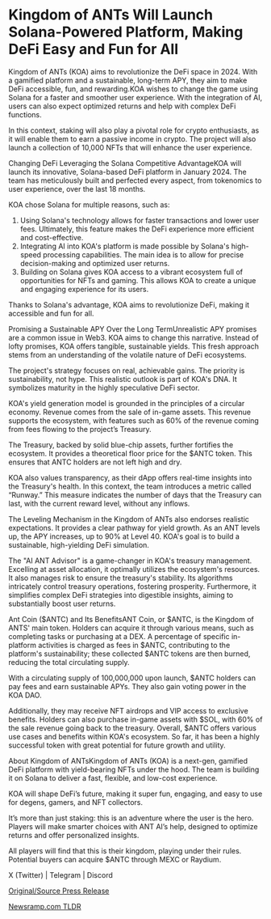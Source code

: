 # Kingdom of ANTs Will Launch Solana-Powered Platform, Making DeFi Easy and Fun for All

Kingdom of ANTs (KOA) aims to revolutionize the DeFi space in 2024. With a gamified platform and a sustainable, long-term APY, they aim to make DeFi accessible, fun, and rewarding.KOA wishes to change the game using Solana for a faster and smoother user experience. With the integration of AI, users can also expect optimized returns and help with complex DeFi functions.

In this context, staking will also play a pivotal role for crypto enthusiasts, as it will enable them to earn a passive income in crypto. The project will also launch a collection of 10,000 NFTs that will enhance the user experience.

Changing DeFi Leveraging the Solana Competitive AdvantageKOA will launch its innovative, Solana-based DeFi platform in January 2024. The team has meticulously built and perfected every aspect, from tokenomics to user experience, over the last 18 months.

KOA chose Solana for multiple reasons, such as:

1. Using Solana's technology allows for faster transactions and lower user fees. Ultimately, this feature makes the DeFi experience more efficient and cost-effective.
2. Integrating AI into KOA's platform is made possible by Solana's high-speed processing capabilities. The main idea is to allow for precise decision-making and optimized user returns.
3. Building on Solana gives KOA access to a vibrant ecosystem full of opportunities for NFTs and gaming. This allows KOA to create a unique and engaging experience for its users.

Thanks to Solana's advantage, KOA aims to revolutionize DeFi, making it accessible and fun for all.

Promising a Sustainable APY Over the Long TermUnrealistic APY promises are a common issue in Web3. KOA aims to change this narrative. Instead of lofty promises, KOA offers tangible, sustainable yields. This fresh approach stems from an understanding of the volatile nature of DeFi ecosystems.

The project's strategy focuses on real, achievable gains. The priority is sustainability, not hype. This realistic outlook is part of KOA's DNA. It symbolizes maturity in the highly speculative DeFi sector.

KOA's yield generation model is grounded in the principles of a circular economy. Revenue comes from the sale of in-game assets. This revenue supports the ecosystem, with features such as 60% of the revenue coming from fees flowing to the project’s Treasury.

The Treasury, backed by solid blue-chip assets, further fortifies the ecosystem. It provides a theoretical floor price for the $ANTC token. This ensures that ANTC holders are not left high and dry.

KOA also values transparency, as their dApp offers real-time insights into the Treasury's health. In this context, the team introduces a metric called “Runway.” This measure indicates the number of days that the Treasury can last, with the current reward level, without any inflows.

The Leveling Mechanism in the Kingdom of ANTs also endorses realistic expectations. It provides a clear pathway for yield growth. As an ANT levels up, the APY increases, up to 90% at Level 40. KOA's goal is to build a sustainable, high-yielding DeFi simulation.

The "AI ANT Advisor" is a game-changer in KOA's treasury management. Excelling at asset allocation, it optimally utilizes the ecosystem's resources. It also manages risk to ensure the treasury's stability. Its algorithms intricately control treasury operations, fostering prosperity. Furthermore, it simplifies complex DeFi strategies into digestible insights, aiming to substantially boost user returns.

Ant Coin ($ANTC) and Its BenefitsANT Coin, or $ANTC, is the Kingdom of ANTS' main token. Holders can acquire it through various means, such as completing tasks or purchasing at a DEX. A percentage of specific in-platform activities is charged as fees in $ANTC, contributing to the platform's sustainability; these collected $ANTC tokens are then burned, reducing the total circulating supply.

With a circulating supply of 100,000,000 upon launch, $ANTC holders can pay fees and earn sustainable APYs. They also gain voting power in the KOA DAO.

Additionally, they may receive NFT airdrops and VIP access to exclusive benefits. Holders can also purchase in-game assets with $SOL, with 60% of the sale revenue going back to the treasury. Overall, $ANTC offers various use cases and benefits within KOA's ecosystem. So far, it has been a highly successful token with great potential for future growth and utility.

About Kingdom of ANTsKingdom of ANTs (KOA) is a next-gen, gamified DeFi platform with yield-bearing NFTs under the hood. The team is building it on Solana to deliver a fast, flexible, and low-cost experience.

KOA will shape DeFi’s future, making it super fun, engaging, and easy to use for degens, gamers, and NFT collectors.

It’s more than just staking: this is an adventure where the user is the hero. Players will make smarter choices with ANT AI’s help, designed to optimize returns and offer personalized insights.

All players will find that this is their kingdom, playing under their rules. Potential buyers can acquire $ANTC through MEXC or Raydium.

X (Twitter) | Telegram | Discord 

[Original/Source Press Release](https://blockchainwire.io/press-release/kingdom-of-ants-will-launch-solana-powered-platform-making-defi-easy-and-fun-for-all) 

[Newsramp.com TLDR](https://newsramp.com/None) 